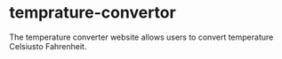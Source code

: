 # temprature-convertor
The temperature converter website allows users to convert temperature Celsiusto Fahrenheit.
